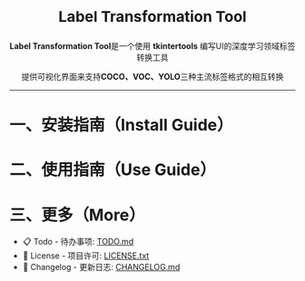 <p style="text-align: center; font-size: 26px; font-weight: bolder;">Label Transformation Tool</p>

<p style="text-align: center;"><span style="font-weight: bolder;">Label Transformation Tool</span>是一个使用 <span style="font-weight: bolder;">tkintertools</span> 编写UI的深度学习领域标签转换工具</p>

<p style="text-align: center;">提供可视化界面来支持<span style="font-weight: bolder;">COCO、VOC、YOLO</span>三种主流标签格式的相互转换</p>

---

# 一、安装指南（Install Guide）


# 二、使用指南（Use Guide）


# 三、更多（More）

* 📋 Todo - 待办事项: [TODO.md](TODO.md)
* 📑 License - 项目许可: [LICENSE.txt](LICENSE.txt)
* 📘 Changelog - 更新日志: [CHANGELOG.md](CHANGELOG.md)
